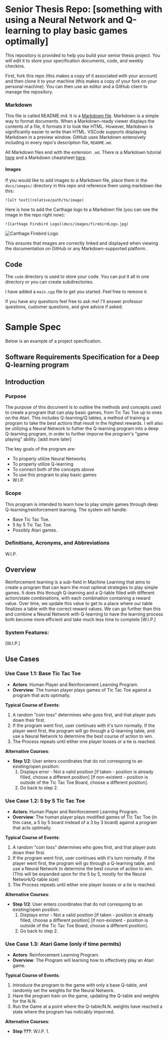 # Senior Thesis Repo: [something with using a Neural Network and Q-learning to play basic games optimally]
This repository is provided to help you build your senior thesis project. You will edit it to store your specification documents, code, and weekly checkins.

First, fork this repo (this makes a copy of it associated with your account) and then clone it to your machine (this makes a copy of your fork on your personal machine). You can then use an editor and a GitHub client to manage the repository.

### Markdown
This file is called README.md. It is a [Markdown file](https://en.wikipedia.org/wiki/Markdown). Markdown is a simple way to format documents. When a Markdown-ready viewer displays the contents of a file, it formats it to look like HTML. However, Markdown is significantly easier to write than HTML. VSCode supports displaying Markdown in a preview window. GitHub uses Markdown extensively including in every repo's description file, ```README.md```.

All Markdown files end with the extension ```.md```. There is a Markdown tutorial [here](https://www.markdowntutorial.com/) and a Markdown cheatsheet [here](https://www.markdownguide.org/cheat-sheet/).

#### Images
If you would like to add images to a Markdown file, place them in the ```docs/images/``` directory in this repo and reference them using markdown like this:

```
![alt text](relative/path/to/image)
```

Here is how to add the Carthage logo to a Markdown file (you can see the image in the repo right now):

```
![Carthage Firebird Logo](docs/images/firebirdLogo.jpg)
```
![Carthage Firebird Logo](docs/images/firebirdLogo.jpg)

This ensures that images are correctly linked and displayed when viewing the documentation on GitHub or any Markdown-supported platform.

## Code
The ```code``` directory is used to store your code. You can put it all in one directory or you can create subdirectories.

I have added a ```main.cpp``` file to get you started. Feel free to remove it.

If you have any questions feel free to ask me! I'll answer professor questions, customer questions, and give advice if asked.

# Sample Spec

Below is an example of a project specification.  

## Software Requirements Specification for a Deep Q-learning program

## Introduction

### Purpose
The purpose of this document is to outline the methods and concepts used to create a program that can play basic games, from Tic Tac Toe up to ones on the Atari. This includes Q-learning/Q tables, a method of training a program to take the best actions that result in the highest rewards. I will also be utilizing a Neural Network to futher the Q-learning program into a deep Q-learning program, in order to further imporve the program's "game playing" ability. [add more later]

The key goals of the program are:
- To properly utilize Neural Networks
- To properly utilize Q-learning
- To connect both of the concepts above
- To use this program to play basic games
- W.I.P.

### Scope
This program is intended to learn how to play simple games through deep Q-learning/reinforcement learning. The system will handle:
- Base Tic Tac Toe.
- 5 by 5 Tic Tac Toe.
- Possibly Atari games.

### Definitions, Acronyms, and Abbreviations
W.I.P.

## Overview
Reinforcement learning is a sub-field in Machine Learning that aims to create a program that can learn the most optimal strategies to play simple games. It does this through Q-learning and a Q-table filled with different action/state combinations, with each combination containing a reward value. Over time, we update this value to get to a place where our table finalizes a table with the correct reward values. We can go further than this and combine a Neural Network with Q-learning to have the learning process both become more efficient and take much less time to complete [W.I.P.]

### System Features:
[W.I.P.]

## Use Cases

### Use Case 1.1: Base Tic Tac Toe
- **Actors**: Human Player and Reinforcement Learning Program.
- **Overview**: The human player plays games of Tic Tac Toe against a program that acts optimally.

**Typical Course of Events**:
1. A random "coin toss" determines who goes first, and that player puts down their first.
2. If the program went first, user continues with it's turn normally. If the player went first, the program will go through a Q-learning table, and use a Neural Network to determine the best course of action to win. 
3. The Process repeats until either one player looses or a tie is reached.

**Alternative Courses**:
- **Step 1/2**: User enters coordinates that do not correspong to an existing/open position.
  1. Displays error - Not a valid position [if taken - position is already filled, choose a different position] [if non-existent - position is outside of the Tic Tac Toe Board, choose a different position].
  2. Go back to step 2.

### Use Case 1.2: 5 by 5 Tic Tac Toe
- **Actors**: Human Player and Reinforcement Learning Program.
- **Overview**: The human player plays modified games of Tic Tac Toe (in this case, a 5 by 5 board instead of a 3 by 3 board) against a program that acts optimally.

**Typical Course of Events**:
1. A random "coin toss" determines who goes first, and that player puts down their first.
2. If the program went first, user continues with it's turn normally. If the player went first, the program will go through a Q-learning table, and use a Neural Network to determine the best course of action to win. (This will be expanded upon for the 5 by 5, mostly for the Neural Network/Q-table size)
3. The Process repeats until either one player looses or a tie is reached.

**Alternative Courses**:
- **Step 1/2**: User enters coordinates that do not correspong to an existing/open position.
  1. Displays error - Not a valid position [if taken - position is already filled, choose a different position] [if non-existent - position is outside of the Tic Tac Toe Board, choose a different position].
  2. Go back to step 2.

### Use Case 1.3: Atari Game (only if time permits)
- **Actors**: Reinforcement Learning Program.
- **Overview**: The Program will learning how to effectively play an Atari game.

**Typical Course of Events**:
1. Introduce the program to the game with only a base Q-table, and randomly set the weights for the Neural Network.
2. Have the program train on the game, updating the Q-table and weights for the N.N.
3. Run the Game at a point where the Q-table/N.N. weights have reached a state where the program has noticably imporved.

**Alternative Courses**:
- **Step ???**: W.I.P.
  1. 
